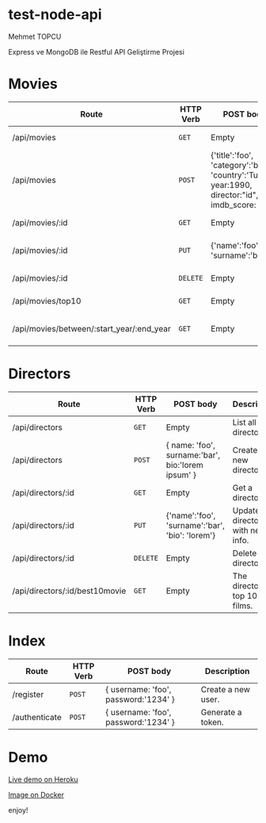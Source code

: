 # test-node-api

Mehmet TOPCU

Express ve MongoDB ile Restful API Geliştirme Projesi

# Movies

| Route                                     | HTTP Verb | POST body                                                                                         | Description                   |
| ----------------------------------------- | --------- | ------------------------------------------------------------------------------------------------- | ----------------------------- |
| /api/movies                               | `GET`     | Empty                                                                                             | List all movies.              |
| /api/movies                               | `POST`    | {'title':'foo', 'category':'bar', 'country':'Turkey', year:1990, director:"id", imdb_score: 9.7 } | Create a new movie.           |
| /api/movies/:id                           | `GET`     | Empty                                                                                             | Get a movie.                  |
| /api/movies/:id                           | `PUT`     | {'name':'foo', 'surname':'bar'}                                                                   | Update a movie with new info. |
| /api/movies/:id                           | `DELETE`  | Empty                                                                                             | Delete a movie.               |
| /api/movies/top10                         | `GET`     | Empty                                                                                             | Get the top 10 movies.        |
| /api/movies/between/:start_year/:end_year | `GET`     | Empty                                                                                             | Movies between two dates.     |

# Directors

| Route                          | HTTP Verb | POST body                                         | Description                      |
| ------------------------------ | --------- | ------------------------------------------------- | -------------------------------- |
| /api/directors                 | `GET`     | Empty                                             | List all directors.              |
| /api/directors                 | `POST`    | { name: 'foo', surname:'bar', bio:'lorem ipsum' } | Create a new director.           |
| /api/directors/:id             | `GET`     | Empty                                             | Get a director.                  |
| /api/directors/:id             | `PUT`     | {'name':'foo', 'surname':'bar', 'bio': 'lorem'}   | Update a director with new info. |
| /api/directors/:id             | `DELETE`  | Empty                                             | Delete a director.               |
| /api/directors/:id/best10movie | `GET`     | Empty                                             | The director's top 10 films.     |

# Index

| Route         | HTTP Verb | POST body                            | Description        |
| ------------- | --------- | ------------------------------------ | ------------------ |
| /register     | `POST`    | { username: 'foo', password:'1234' } | Create a new user. |
| /authenticate | `POST`    | { username: 'foo', password:'1234' } | Generate a token.  |

# Demo

[Live demo on Heroku](https://test-node-movie-api.herokuapp.com/)

[Image on Docker](https://hub.docker.com/r/mehmettopcu/movieapi)

enjoy!
